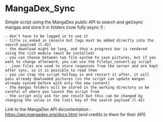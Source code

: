# MangaDex_Sync
Simple script using the MangaDex public API to search and get/sync mangas and store it in folders (now fully async !) :
    
    - don't have to be logged in to use it
    - title is asked in console but tags must be added directly into the search payload (l.42)
    - the download might be long, and thus a progress bar is rendered using the rich module (must be installed)
    - you can choose between two file system to save pictures, but if you want to change afterward, you can use the FileSys_convert.py script
    - .json files are used to store responses from the server and are kept after sync, so it is possible to read them
    - you can stop the script halfway in and restart it after, it will pass already dowloaded pictures (so the script can update mangas already synced before with only the new content)
    - the mangas folders will be stored in the working directory so be careful of where you launch the script from
    - the script only ask for one result but this can be changed by changing the value in the limit key of the search payload (l.42)
    
Link to the MangaDex API documentation : https://api.mangadex.org/docs.html (and credits to them for their API)
